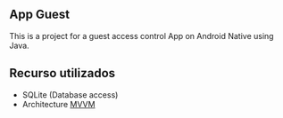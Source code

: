 ## App Guest
This is a project for a guest access control App on Android Native using Java.

## Recurso utilizados
* SQLite (Database access)
* Architecture [MVVM](https://medium.com/@dheerubhadoria/android-mvvm-how-to-use-mvvm-in-android-example-7dec84a1fb73)
  
